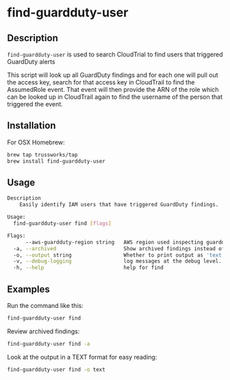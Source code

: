 # find-guardduty-user

## Description

`find-guardduty-user` is used to search CloudTrial to find users that triggered GuardDuty alerts

This script will look up all GuardDuty findings and for each one will
pull out the access key, search for that access key in CloudTrail to find
the AssumedRole event.  That event will then provide the ARN of the role
which can be looked up in CloudTrail again to find the username of the
person that triggered the event.

## Installation

For OSX Homebrew:

```sh
brew tap trussworks/tap
brew install find-guardduty-user
```

## Usage

```sh
Description
    Easily identify IAM users that have triggered GuardDuty findings.

Usage:
  find-guardduty-user find [flags]

Flags:
      --aws-guardduty-region string   AWS region used inspecting guardduty (default "us-west-2")
  -a, --archived                      Show archived findings instead of current findings
  -o, --output string                 Whether to print output as 'text' or 'json' (default "json")
  -v, --debug-logging                 log messages at the debug level.
  -h, --help                          help for find
```

## Examples

Run the command like this:

```sh
find-guardduty-user find
```

Review archived findings:

```sh
find-guardduty-user find -a
```

Look at the output in a TEXT format for easy reading:

```sh
find-guardduty-user find -o text
```
